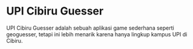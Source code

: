 # UPI Cibiru Guesser

UPI Cibiru Guesser adalah sebuah aplikasi game sederhana seperti geoguesser, tetapi ini lebih menarik karena hanya lingkup kampus UPI di Cibiru.

